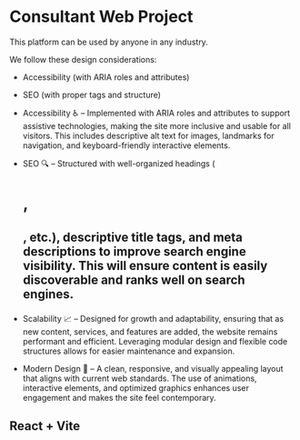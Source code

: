# Consultant Web Project

This platform can be used by anyone in any industry.

We follow these design considerations:

- Accessibility (with ARIA roles and attributes)
- SEO (with proper tags and structure)

- Accessibility ♿️ – Implemented with ARIA roles and attributes to support assistive technologies, making the site more inclusive and usable for all visitors. This includes descriptive alt text for images, landmarks for navigation, and keyboard-friendly interactive elements.

- SEO 🔍 – Structured with well-organized headings (<h1>, <h2>, etc.), descriptive title tags, and meta descriptions to improve search engine visibility. This will ensure content is easily discoverable and ranks well on search engines.

- Scalability 📈 – Designed for growth and adaptability, ensuring that as new content, services, and features are added, the website remains performant and efficient. Leveraging modular design and flexible code structures allows for easier maintenance and expansion.

- Modern Design 🎨 – A clean, responsive, and visually appealing layout that aligns with current web standards. The use of animations, interactive elements, and optimized graphics enhances user engagement and makes the site feel contemporary.

## React + Vite
